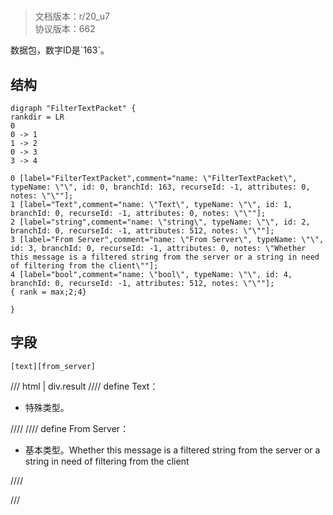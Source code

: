 # <!-- md:samp FilterTextPacket -->

> 文档版本：r/20_u7<br/>协议版本：662

<!-- md:samp FilterTextPacket -->数据包，数字ID是`163`。

## 结构

```viz
digraph "FilterTextPacket" {
rankdir = LR
0
0 -> 1
1 -> 2
0 -> 3
3 -> 4

0 [label="FilterTextPacket",comment="name: \"FilterTextPacket\", typeName: \"\", id: 0, branchId: 163, recurseId: -1, attributes: 0, notes: \"\""];
1 [label="Text",comment="name: \"Text\", typeName: \"\", id: 1, branchId: 0, recurseId: -1, attributes: 0, notes: \"\""];
2 [label="string",comment="name: \"string\", typeName: \"\", id: 2, branchId: 0, recurseId: -1, attributes: 512, notes: \"\""];
3 [label="From Server",comment="name: \"From Server\", typeName: \"\", id: 3, branchId: 0, recurseId: -1, attributes: 0, notes: \"Whether this message is a filtered string from the server or a string in need of filtering from the client\""];
4 [label="bool",comment="name: \"bool\", typeName: \"\", id: 4, branchId: 0, recurseId: -1, attributes: 512, notes: \"\""];
{ rank = max;2;4}

}

```

## 字段

```title='FilterTextPacket'
[text][from_server]
```

/// html | div.result
//// define
Text：[<!-- md:samp string -->](../types/string.md)

- 特殊类型。


////
//// define
From Server：<!-- md:samp bool -->

- 基本类型。Whether this message is a filtered string from the server or a string in need of filtering from the client


////

///

